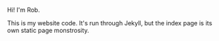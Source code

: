 Hi! I'm Rob. 

This is my website code. It's run through Jekyll, but the index page is its own static page monstrosity. 